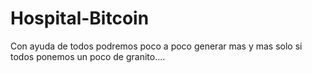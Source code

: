 # Hospital-Bitcoin
Con ayuda de todos podremos poco a poco generar mas y mas solo si todos ponemos un poco de granito....
